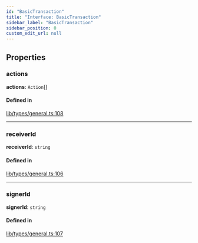 ```yaml
---
id: "BasicTransaction"
title: "Interface: BasicTransaction"
sidebar_label: "BasicTransaction"
sidebar_position: 0
custom_edit_url: null
---
```


## Properties

### actions

 **actions**: `Action`[]

#### Defined in

[lib/types/general.ts:108](https://github.com/keypom/keypom-js/blob/53ee056a4/packages/core/src/lib/types/general.ts#L108)

___

### receiverId

 **receiverId**: `string`

#### Defined in

[lib/types/general.ts:106](https://github.com/keypom/keypom-js/blob/53ee056a4/packages/core/src/lib/types/general.ts#L106)

___

### signerId

 **signerId**: `string`

#### Defined in

[lib/types/general.ts:107](https://github.com/keypom/keypom-js/blob/53ee056a4/packages/core/src/lib/types/general.ts#L107)
